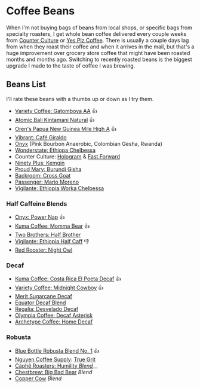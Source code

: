 # Coffee Beans

When I'm not buying bags of beans from local shops, or specific bags from specialty roasters, I get whole bean coffee delivered every couple weeks from [Counter Culture](https://counterculturecoffee.com/) or [Yes Plz Coffee](https://www.yesplz.coffee/). There is usually a couple days lag from when they roast their coffee and when it arrives in the mail, but that's a huge improvement over grocery store coffee that might have been roasted months and months ago. Switching to recently roasted beans is the biggest upgrade I made to the taste of coffee I was brewing.

## Beans List

I'll rate these beans with a thumbs up or down as I try them.

* [Variety Coffee: Gatomboya AA](https://varietycoffeeroasters.com/collections/coffee/products/gatomboya) 👍
* [Atomic Bali Kintamani Natural](https://www.drinktrade.com/bali-kintamani-htzaqpnq/p/4499) 👍
* [Oren's Papua New Guinea Mile High A](https://orenscoffee.com/offerings/papua-new-guinea-mile-high-a-2/) 👍
* [Vibrant: Café Giraldo](https://www.vibrantcoffeeroasters.com/collections/coffee/products/cafe-giraldo-antioquia)
* [Onyx](https://onyxcoffeelab.com) (Pink Bourbon Anaerobic, Colombian Gesha, Rwanda)
* [Wonderstate: Ethiopa Chelbessa](https://wonderstate.com/collections/all/products/organic-ethiopia-chelbessa)
* Counter Culture: [Hologram](https://counterculturecoffee.com/shop/coffee/hologram) & [Fast Forward](https://counterculturecoffee.com/shop/coffee/collection-fast-forward)
* [Ninety Plus: Kemgin](https://ninetypluscoffee.com/kemgin/)
* [Proud Mary: Burundi Gisha](https://proudmarycoffee.com/collections/wild/products/burundi-gisha-red-bourbon-natural)
* [Backroom: Cross Goat](https://www.backroomcoffeeroasters.com/coffees/cross-goat)
* [Passenger: Mario Moreno](https://www.passengercoffee.com/products/mario-moreno-2020?variant=33215785042000)
* [Vigilante: Ethiopia Worka Chelbessa](https://www.vigilantecoffee.com/collections/coffee-beans/products/ethiopia-chelbessa)&#x20;

### Half Caffeine Blends

* [Onyx: Power Nap](https://onyxcoffeelab.com/products/power-nap) 👍
* [Kuma Coffee: Momma Bear](https://www.kumacoffee.com/collections/frontpage/products/momma-bear-new) 👍
* [Two Brothers: Half Brother](https://two-brothers-coffee-roasters.myshopify.com/products/half-brother-half-caf)
* [Vigilante: Ethiopia Half Caff](https://www.vigilantecoffee.com/collections/coffee-beans/products/ethiopia-half-caff) 👎
* [Red Rooster: Night Owl](https://redroostercoffee.com/shop/coffees/all/night-owl-half-caff)

### Decaf

* [Kuma Coffee: Costa Rica El Poeta Decaf](https://www.kumacoffee.com/collections/frontpage/products/costa-rica-decaf) 👍
* [Variety Coffee: Midnight Cowboy](https://varietycoffeeroasters.com/products/decaf)  👍
* [Merit Sugarcane Decaf](https://meritcoffee.com/products/sugarcane-decaf)
* [Equator Decaf Blend](https://www.equatorcoffees.com/products/decaf-equator-retail)
* [Regalia: Desvelado Decaf](https://regaliacoffee.com/products/desvelado-decaf)
* [Olympia Coffee: Decaf Asterisk](https://www.olympiacoffee.com/collections/coffee/products/decaf-asterisk-blend-organic)
* [Archetype Coffee: Home Decaf](https://drinkarchetype.com/collections/archetype-coffee/products/copy-of-home-model-blend)

### Robusta

* [Blue Bottle Robusta Blend No. 1](https://bluebottlecoffee.com/us/eng/product/robusta-blend)  👍
* [Nguyen Coffee Supply](https://nguyencoffeesupply.com/collections/vendors?q=Nguyen%20Coffee%20Supply): [True Grit](https://nguyencoffeesupply.com/collections/vietnamese-coffee-collection/products/grit-100-peaberry-robusta)
* [Càphê Roasters: Humility _Blend_](https://www.capheroasters.com/shop/ij4u6iafwh5go9jivx5wa0q8qztyr6)__
* [Chestbrew: Big Bad Bear](https://chestbrew.com/product/big-bad-bear/) _Blend_
* [Copper Cow](https://coppercowcoffee.com/collections/coffee/products/whole-bean-dark-roast-8-oz-copper-cow-coffee) _Blend_

